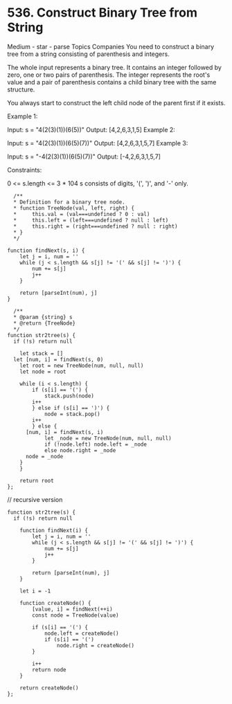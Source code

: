 # 536. Construct Binary Tree from String

Medium - star - parse
Topics
Companies
You need to construct a binary tree from a string consisting of parenthesis and integers.

The whole input represents a binary tree. It contains an integer followed by zero, one or two pairs of parenthesis. The integer represents the root's value and a pair of parenthesis contains a child binary tree with the same structure.

You always start to construct the left child node of the parent first if it exists.

Example 1:

Input: s = "4(2(3)(1))(6(5))"
Output: [4,2,6,3,1,5]
Example 2:

Input: s = "4(2(3)(1))(6(5)(7))"
Output: [4,2,6,3,1,5,7]
Example 3:

Input: s = "-4(2(3)(1))(6(5)(7))"
Output: [-4,2,6,3,1,5,7]

Constraints:

0 <= s.length <= 3 \* 104
s consists of digits, '(', ')', and '-' only.

```
  /**
  * Definition for a binary tree node.
  * function TreeNode(val, left, right) {
  *     this.val = (val===undefined ? 0 : val)
  *     this.left = (left===undefined ? null : left)
  *     this.right = (right===undefined ? null : right)
  * }
  */

function findNext(s, i) {
	let j = i, num = ''
	while (j < s.length && s[j] != '(' && s[j] != ')') {
		num += s[j]
		j++
	}

	return [parseInt(num), j]
}

  /**
  * @param {string} s
  * @return {TreeNode}
  */
function str2tree(s) {
  if (!s) return null

	let stack = []
  let [num, i] = findNext(s, 0)
	let root = new TreeNode(num, null, null)
	let node = root

	while (i < s.length) {
		if (s[i] == '(') {
			stack.push(node)
  		i++
		} else if (s[i] == ')') {
			node = stack.pop()
	  	i++
		} else {
      [num, i] = findNext(s, i)
			let _node = new TreeNode(num, null, null)
			if (!node.left) node.left = _node
			else node.right = _node
      node = _node
    }
	}

	return root
};
```

// recursive version

```
function str2tree(s) {
  if (!s) return null

	function findNext(i) {
		let j = i, num = ''
		while (j < s.length && s[j] != '(' && s[j] != ')') {
			num += s[j]
			j++
		}

		return [parseInt(num), j]
	}

	let i = -1

	function createNode() {
		[value, i] = findNext(++i)
		const node = TreeNode(value)

		if (s[i] == '(') {
			node.left = createNode()
			if (s[i] == '(')
				node.right = createNode()
		}

		i++
		return node
	}

	return createNode()
};
```
